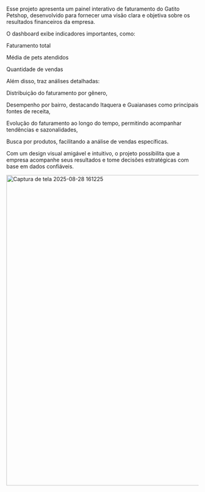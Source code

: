 
 Esse projeto apresenta um painel interativo de faturamento do Gatito Petshop, desenvolvido para fornecer uma visão clara e objetiva sobre os resultados financeiros da empresa.

 O dashboard exibe indicadores importantes, como:

Faturamento total

Média de pets atendidos

Quantidade de vendas

Além disso, traz análises detalhadas:

Distribuição do faturamento por gênero,

Desempenho por bairro, destacando Itaquera e Guaianases como principais fontes de receita,

Evolução do faturamento ao longo do tempo, permitindo acompanhar tendências e sazonalidades,

Busca por produtos, facilitando a análise de vendas específicas.

Com um design visual amigável e intuitivo, o projeto possibilita que a empresa acompanhe seus resultados e tome decisões estratégicas com base em dados confiáveis.

<img width="1451" height="812" alt="Captura de tela 2025-08-28 161225" src="https://github.com/user-attachments/assets/5822edec-bf8b-4a94-a362-7115c3735462" />

